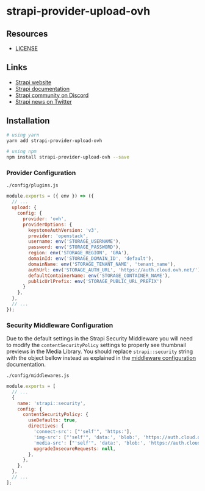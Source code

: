 # strapi-provider-upload-ovh

## Resources

- [LICENSE](LICENSE)

## Links

- [Strapi website](https://strapi.io/)
- [Strapi documentation](https://docs.strapi.io)
- [Strapi community on Discord](https://discord.strapi.io)
- [Strapi news on Twitter](https://twitter.com/strapijs)

## Installation

```bash
# using yarn
yarn add strapi-provider-upload-ovh

# using npm
npm install strapi-provider-upload-ovh --save
```

### Provider Configuration

`./config/plugins.js`

```js
module.exports = ({ env }) => ({
  // ...
  upload: {
    config: {
      provider: 'ovh',
      providerOptions: {
        keystoneAuthVersion: 'v3',
        provider: 'openstack',
        username: env('STORAGE_USERNAME'),
        password: env('STORAGE_PASSWORD'),
        region: env('STORAGE_REGION', 'GRA'),
        domainId: env('STORAGE_DOMAIN_ID', 'default'),
        domainName: env('STORAGE_TENANT_NAME', 'tenant_name'),
        authUrl: env('STORAGE_AUTH_URL', 'https://auth.cloud.ovh.net/'),
        defaultContainerName: env('STORAGE_CONTAINER_NAME'),
        publicUrlPrefix: env('STORAGE_PUBLIC_URL_PREFIX')
      }
    },
  },
  // ...
});
```


### Security Middleware Configuration

Due to the default settings in the Strapi Security Middleware you will need to modify the `contentSecurityPolicy` settings to properly see thumbnail previews in the Media Library. You should replace `strapi::security` string with the object bellow instead as explained in the [middleware configuration](https://docs.strapi.io/developer-docs/latest/setup-deployment-guides/configurations/required/middlewares.html#loading-order) documentation.

`./config/middlewares.js`

```js
module.exports = [
  // ...
  {
    name: 'strapi::security',
    config: {
      contentSecurityPolicy: {
        useDefaults: true,
        directives: {
          'connect-src': ["'self'", 'https:'],
          'img-src': ["'self'", 'data:', 'blob:', 'https://auth.cloud.ovh.net'],
          'media-src': ["'self'", 'data:', 'blob:', 'https://auth.cloud.ovh.net'],
          upgradeInsecureRequests: null,
        },
      },
    },
  },
  // ...
];
```
